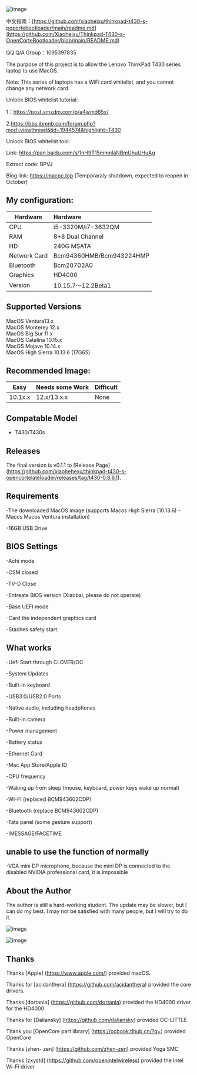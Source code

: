 ![image](https://tva1.sinaimg.cn/large/e6c9d24ely1h4ic1gkvrxj21340u0gqm.jpg)

中文指南：[https://github.com/xiaoheixu/thinkpad-t430-s-poportebootloader/main/readme.md](https://github.com/Xiaoheixu/Thinkpad-T430-s-OpenCorteBootloader/blob/main/README.md)

QQ Q/A Group：1095397835

The purpose of this project is to allow the Lenovo ThinkPad T430 series laptop to use MacOS.

Note: This series of laptops has a WiFi card whitelist, and you cannot change any network card.

Unlock BIOS whitelist tutorial:

1：https://post.smzdm.com/p/a4wmd65x/

2.https://bbs.ibmnb.com/forum.php?mod=viewthread&tid=1944574&highlight=T430

Unlock BIOS whitelist tool:

Link: https://pan.baidu.com/s/1nH9T15mmnlaNBmUhuUHuAg

Extract code: BPVJ

Blog link: https://macpc.top (Temporaraly shutdown, expected to reopen in October)


## My configuration:
| Hardware     | Hardware      |
|----------|:-------------------------|
| CPU     | i5-3320M/i7-3632QM                 |
| RAM     | 8*8 Dual Channel                |
| HD    | 240G MSATA     |
| Network Card     | Bcm94360HMB/Bcm943224HMP |
| Bluetooth    | Bcm20702A0               |
| Graphics    | HD4000                   |
| Version | 10.15.7～12.2Beta1        |


## Supported Versions

MacOS Ventura13.x  
MacOS Monterey 12.x  
MacOS Big Sur 11.x  
MacOS Catalina 10.15.x  
MacOS Mojave 10.14.x  
MacOS High Sierra 10.13.6 (17G65)


## Recommended Image:
| Easy | Needs some Work | Difficult |
|--------------|:-------------|:-------------|
|10.1x.x| 12.x/13.x.x    |None    |

## Compatable Model

- T430/T430s

## Releases

The final version is v0.1.1 to [Release Page] (https://github.com/xiaohehexu/thinkpad-t430-s-opencortelateloader/releases/tag/t430-0.8.6.1).

## Requirements
-The downloaded MacOS image (supports Macos High Sierra (10.13.6) - Macos Macos Ventura installation)

-16GB USB Drive

## BIOS Settings
-Achi mode

-CSM closed

-TV-D Close

-Entreate BIOS version (Xiaobai, please do not operate)

-Base UEFI mode

-Card the independent graphics card

-Staches safety start.
## What works

-Uefi Start through CLOVER/OC

-System Updates

-Built-in keyboard

-USB3.0/USB2.0 Ports

-Native audio, including headphones

-Built-in camera

-Power management

-Battery status

-Ethernet Card

-Mac App Store/Apple ID

-CPU frequency

-Waking up from sleep (mouse, keyboard, power keys wake up normal)

-WI-FI (replaced BCM943602CDP)

-Bluetooth (replace BCM943602CDP)

-Tata panel (some gesture support)

-IMESSAGE/FACETIME

## unable to use the function of normally
-VGA mini DP microphone, because the mini DP is connected to the disabled NVIDIA professional card, it is impossible


## About the Author

The author is still a hard-working student. The update may be slower, but I can do my best. I may not be satisfied with many people, but I will try to do it.

![image](https://tva1.sinaimg.cn/large/e6c9d24ely1h4ictm8olyj20af0ah0ti.jpg) 

![image](https://tva1.sinaimg.cn/large/e6c9d24ely1h4ics9jv5hj20h00h0dhf.jpg) 

## Thanks

Thanks [Apple] (https://www.apple.com/) provided macOS.

Thanks for [acidanthera] (https://github.com/acidanthera) provided the core drivers.

Thanks [dortania] (https://github.com/dortania) provided the HD4000 driver for the HD4000

Thanks for [Daliansky] (https://github.com/daliansky) provided OC-LITTLE

Thank you [OpenCore part library] (https://ocbook.tlhub.cn/?q=) provided OpenCore

Thanks [zhen- zen] (https://github.com/zhen-zen) provided  Yoga SMC

Thanks [zxystd] (https://github.com/openintelwireless) provided the Intel Wi-Fi driver
